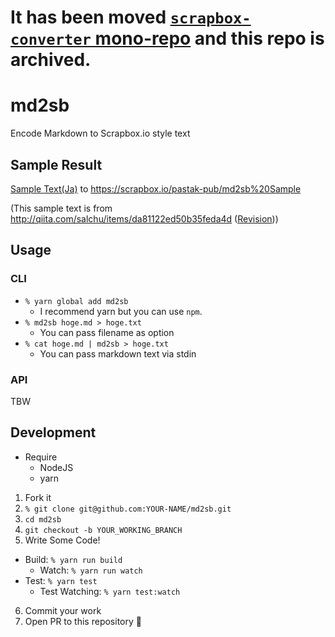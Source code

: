 # It has been moved [`scrapbox-converter` mono-repo](https://github.com/pastak/scrapbox-converter/tree/master/packages/md2sb) and this repo is archived.

# md2sb

Encode Markdown to Scrapbox.io style text

## Sample Result

[Sample Text(Ja)](test/fixtures/md/sample-ja.md) to https://scrapbox.io/pastak-pub/md2sb%20Sample

(This sample text is from http://qiita.com/salchu/items/da81122ed50b35feda4d ([Revision](http://qiita.com/salchu/items/da81122ed50b35feda4d/revisions/6)))

## Usage

### CLI

- `% yarn global add md2sb`
  - I recommend yarn but you can use `npm`.
- `% md2sb hoge.md > hoge.txt`
  - You can pass filename as option
- `% cat hoge.md | md2sb > hoge.txt`
  - You can pass markdown text via stdin

### API

TBW

## Development

- Require
  - NodeJS
  - yarn

1. Fork it
2. `% git clone git@github.com:YOUR-NAME/md2sb.git`
3. `cd md2sb`
4. `git checkout -b YOUR_WORKING_BRANCH`
5. Write Some Code!
  - Build: `% yarn run build`
    - Watch: `% yarn run watch`
  - Test: `% yarn test`
    - Test Watching: `% yarn test:watch`
6. Commit your work
7. Open PR to this repository 🎉
